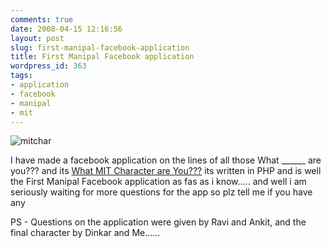 ```yaml
---
comments: true
date: 2008-04-15 12:16:56
layout: post
slug: first-manipal-facebook-application
title: First Manipal Facebook application
wordpress_id: 363
tags:
- application
- facebook
- manipal
- mit
---
```


![mitchar](http://ankurs.com/wp-content/uploads/2008/04/mitchar.png)


I have made a facebook application on the lines of all those What ______ are you??? and its [What MIT Character are You???](http://apps.facebook.com/mitcharacter/) its written in PHP and is well the First Manipal Facebook application as fas as i know..... and well i am seriously waiting for more questions for the app so plz tell me if you have any

PS - Questions on the application were given by Ravi and Ankit, and the final character by Dinkar and Me......
